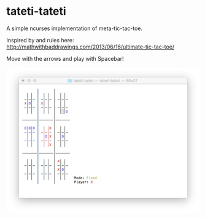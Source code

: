 tateti-tateti
=============

A simple ncurses implementation of meta-tic-tac-toe.

Inspired by and rules here: http://mathwithbaddrawings.com/2013/06/16/ultimate-tic-tac-toe/

Move with the arrows and play with Spacebar!

<img src="https://raw.githubusercontent.com/alvare/tateti-tateti/master/screenshot-1.png"/>
